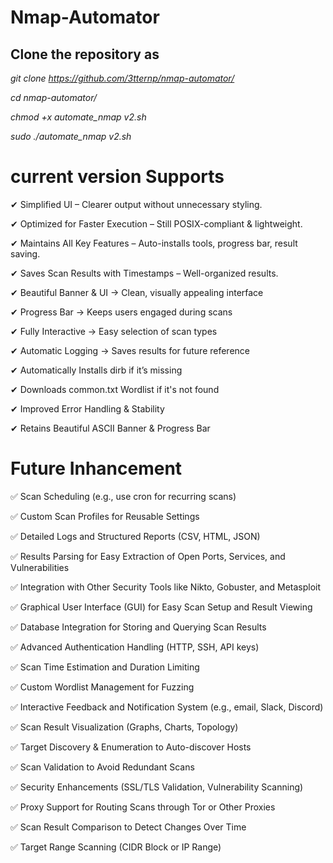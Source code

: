 # Nmap-Automator

## Clone the repository as

_git clone https://github.com/3tternp/nmap-automator/_

_cd nmap-automator/_

_chmod +x automate_nmap v2.sh_

_sudo ./automate_nmap v2.sh_

# current version Supports

✔  Simplified UI – Clearer output without unnecessary styling.

✔  Optimized for Faster Execution – Still POSIX-compliant & lightweight.

✔  Maintains All Key Features – Auto-installs tools, progress bar, result saving.

✔ Saves Scan Results with Timestamps – Well-organized results.

✔ Beautiful Banner & UI → Clean, visually appealing interface

✔ Progress Bar → Keeps users engaged during scans

✔ Fully Interactive → Easy selection of scan types

✔ Automatic Logging → Saves results for future reference

✔ Automatically Installs dirb if it’s missing

✔ Downloads common.txt Wordlist if it's not found

✔ Improved Error Handling & Stability

✔ Retains Beautiful ASCII Banner & Progress Bar

# Future Inhancement 

✅ Scan Scheduling (e.g., use cron for recurring scans)

✅ Custom Scan Profiles for Reusable Settings

✅ Detailed Logs and Structured Reports (CSV, HTML, JSON)

✅ Results Parsing for Easy Extraction of Open Ports, Services, and Vulnerabilities

✅ Integration with Other Security Tools like Nikto, Gobuster, and Metasploit

✅ Graphical User Interface (GUI) for Easy Scan Setup and Result Viewing

✅ Database Integration for Storing and Querying Scan Results

✅ Advanced Authentication Handling (HTTP, SSH, API keys)

✅ Scan Time Estimation and Duration Limiting

✅ Custom Wordlist Management for Fuzzing

✅ Interactive Feedback and Notification System (e.g., email, Slack, Discord)

✅ Scan Result Visualization (Graphs, Charts, Topology)

✅ Target Discovery & Enumeration to Auto-discover Hosts

✅ Scan Validation to Avoid Redundant Scans

✅ Security Enhancements (SSL/TLS Validation, Vulnerability Scanning)

✅ Proxy Support for Routing Scans through Tor or Other Proxies

✅ Scan Result Comparison to Detect Changes Over Time

✅ Target Range Scanning (CIDR Block or IP Range)
